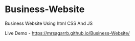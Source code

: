 # Business-Website
Business Website Using html CSS And JS

Live Demo - https://mrsagarrb.github.io/Business-Website/
